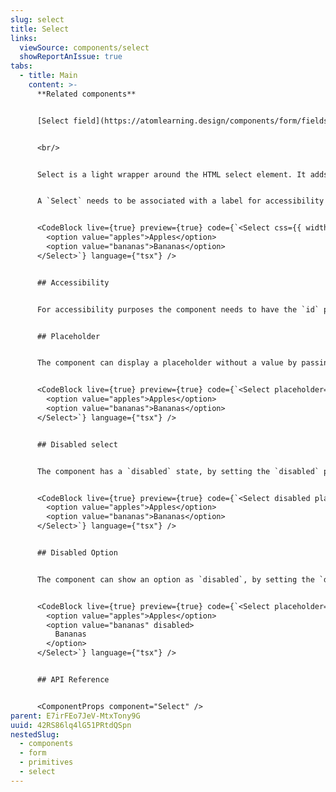 ```yaml
---
slug: select
title: Select
links:
  viewSource: components/select
  showReportAnIssue: true
tabs:
  - title: Main
    content: >-
      **Related components**


      [Select field](https://atomlearning.design/components/form/fields/select-field)


      <br/>


      Select is a light wrapper around the HTML select element. It adds default styling and the `css` prop.


      A `Select` needs to be associated with a label for accessibility purposes, so rather than using the `Select` component directly in a UI, consider using a `SelectField`, which provides a `Label` and displays validation errors. Use this `Select` to compose more complex `Field` type components.


      <CodeBlock live={true} preview={true} code={`<Select css={{ width: 300 }}>
        <option value="apples">Apples</option>
        <option value="bananas">Bananas</option>
      </Select>`} language={"tsx"} />


      ## Accessibility


      For accessibility purposes the component needs to have the `id` prop set, to link it to the label it is associated with. If a label is not available, please add an `aria-label` to ensure that the component remains accessible


      ## Placeholder


      The component can display a placeholder without a value by passing the `placeholder` property.


      <CodeBlock live={true} preview={true} code={`<Select placeholder="Please select a fruit" css={{ width: 300 }}>
        <option value="apples">Apples</option>
        <option value="bananas">Bananas</option>
      </Select>`} language={"tsx"} />


      ## Disabled select


      The component has a `disabled` state, by setting the `disabled` property.


      <CodeBlock live={true} preview={true} code={`<Select disabled placeholder="Please select a fruit" css={{ width: 300 }}>
        <option value="apples">Apples</option>
        <option value="bananas">Bananas</option>
      </Select>`} language={"tsx"} />


      ## Disabled Option


      The component can show an option as `disabled`, by setting the `disabled` property on the option.


      <CodeBlock live={true} preview={true} code={`<Select placeholder="Please select a fruit" css={{ width: 300 }}>
        <option value="apples">Apples</option>
        <option value="bananas" disabled>
          Bananas
        </option>
      </Select>`} language={"tsx"} />


      ## API Reference


      <ComponentProps component="Select" />
parent: E7irFEo7JeV-MtxTony9G
uuid: 42RS86lq4lG51PRtdQSpn
nestedSlug:
  - components
  - form
  - primitives
  - select
---
```

